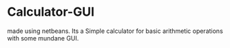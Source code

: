 # Calculator-GUI
made using netbeans.
Its a Simple calculator for basic arithmetic operations with some mundane GUI.
